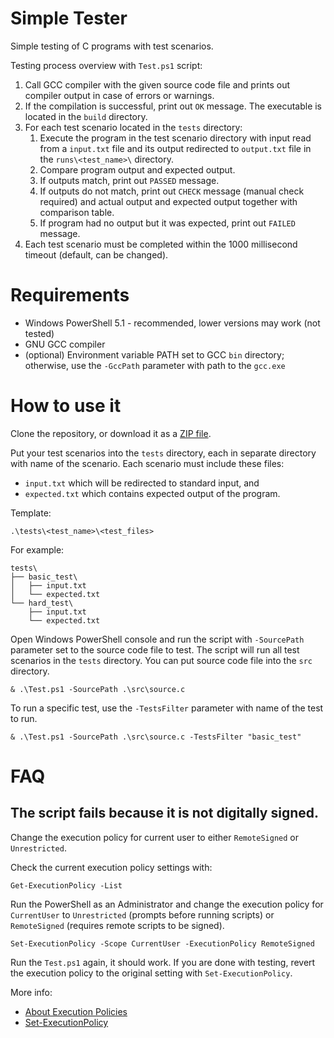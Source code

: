 # Simple Tester

Simple testing of C programs with test scenarios.

Testing process overview with `Test.ps1` script:
1. Call GCC compiler with the given source code file and prints out compiler output in case of errors or warnings. 
2. If the compilation is successful, print out `OK` message. The executable is located in the `build` directory.
3. For each test scenario located in the `tests` directory:
    1. Execute the program in the test scenario directory with input read from a `input.txt` file and its output redirected to `output.txt` file in the `runs\<test_name>\` directory.
    2. Compare program output and expected output.
    3. If outputs match, print out `PASSED` message.
    4. If outputs do not match, print out `CHECK` message (manual check required) and actual output and expected output together with comparison table.
    5. If program had no output but it was expected, print out `FAILED` message.
4. Each test scenario must be completed within the 1000 millisecond timeout (default, can be changed).


# Requirements

* Windows PowerShell 5.1 - recommended, lower versions may work (not tested)
* GNU GCC compiler
* (optional) Environment variable PATH set to GCC `bin` directory; otherwise, use the `-GccPath` parameter with path to the `gcc.exe`

# How to use it

Clone the repository, or download it as a [ZIP file](https://github.com/martinkonopka/simple-tester/archive/master.zip).

Put your test scenarios into the `tests` directory, each in separate directory with name of the scenario. Each scenario must include these files:
* `input.txt` which will be redirected to standard input, and
* `expected.txt` which contains expected output of the program.

Template:

```
.\tests\<test_name>\<test_files>
```

For example:

```
tests\
├── basic_test\
│   ├── input.txt
│   └── expected.txt
└── hard_test\
    ├── input.txt
    └── expected.txt
```

Open Windows PowerShell console and run the script with `-SourcePath` parameter set to the source code file to test. The script will run all test scenarios in the `tests` directory.
You can put source code file into the `src` directory. 

```
& .\Test.ps1 -SourcePath .\src\source.c
```

To run a specific test, use the `-TestsFilter` parameter with name of the test to run. 

```
& .\Test.ps1 -SourcePath .\src\source.c -TestsFilter "basic_test"
```


# FAQ

## The script fails because it is not digitally signed.

Change the execution policy for current user to either `RemoteSigned` or `Unrestricted`.

Check the current execution policy settings with:
```
Get-ExecutionPolicy -List
```

Run the PowerShell as an Administrator and change the execution policy for `CurrentUser` to `Unrestricted` (prompts before running scripts) or `RemoteSigned` (requires remote scripts to be signed).
 
```
Set-ExecutionPolicy -Scope CurrentUser -ExecutionPolicy RemoteSigned
```

Run the `Test.ps1` again, it should work.
If you are done with testing, revert the execution policy to the original setting with `Set-ExecutionPolicy`.

More info:
* [About Execution Policies](https://docs.microsoft.com/en-us/powershell/module/microsoft.powershell.core/about/about_execution_policies?view=powershell-5.1)
* [Set-ExecutionPolicy](https://docs.microsoft.com/en-us/powershell/module/microsoft.powershell.security/set-executionpolicy?view=powershell-5.1)

